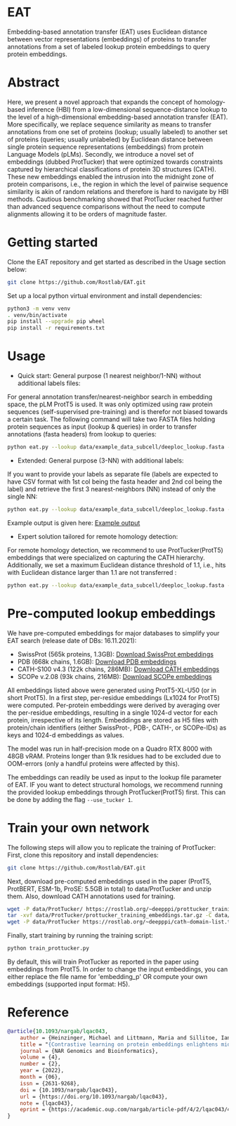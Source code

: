 # EAT

Embedding-based annotation transfer (EAT) uses Euclidean distance between vector representations (embeddings) of proteins to transfer annotations from a set of labeled lookup protein embeddings to query protein embeddings.

# Abstract

Here, we present a novel approach that expands the concept of homology-based inference (HBI) from a low-dimensional sequence-distance lookup to the level of a high-dimensional embedding-based annotation transfer (EAT). More specifically, we replace sequence similarity as means to transfer annotations from one set of proteins (lookup; usually labeled) to another set of proteins (queries; usually unlabeled) by Euclidean distance between single protein sequence representations (embeddings) from protein Language Models (pLMs). Secondly, we introduce a novel set of embeddings (dubbed ProtTucker) that were optimized towards constraints captured by hierarchical classifications of protein 3D structures (CATH). These new embeddings enabled the intrusion into the midnight zone of protein comparisons, i.e., the region in which the level of pairwise sequence similarity is akin of random relations and therefore is hard to navigate by HBI methods. Cautious benchmarking showed that ProtTucker reached further than advanced sequence comparisons without the need to compute alignments allowing it to be orders of magnitude faster.

# Getting started

Clone the EAT repository and get started as described in the Usage section below:

```sh
git clone https://github.com/Rostlab/EAT.git
```

Set up a local python virtual environment and install dependencies:

```sh
python3 -m venv venv
. venv/bin/activate
pip install --upgrade pip wheel
pip install -r requirements.txt
```

# Usage

- Quick start: General purpose (1 nearest neighbor/1-NN) without additional labels files:

For general annotation transfer/nearest-neighbor search in embedding space, the pLM ProtT5 is used. It was only optimized using raw protein sequences (self-supervised pre-training) and is therefor not biased towards a certain task. The following command will take two FASTA files holding protein sequences as input (lookup & queries) in order to transfer annotations (fasta headers) from lookup to queries:

```sh
python eat.py --lookup data/example_data_subcell/deeploc_lookup.fasta --queries data/example_data_subcell/la_query_setHARD.fasta --output eat_results/
```

- Extended: General purpose (3-NN) with additional labels:

If you want to provide your labels as separate file (labels are expected to have CSV format with 1st col being the fasta header and 2nd col being the label) and retrieve the first 3 nearest-neighbors (NN) instead of only the single NN:

```sh
python eat.py --lookup data/example_data_subcell/deeploc_lookup.fasta --queries data/example_data_subcell/la_query_setHARD.fasta --output eat_results/ --lookupLabels data/example_data_subcell/deeploc_lookup_labels.txt --queryLabels data/example_data_subcell/la_query_setHARD_labels.txt --num_NN 3
```

Example output is given here: [Example output](https://github.com/Rostlab/EAT/blob/main/data/example_data_subcell/example_output_protT5_NN3.txt)

- Expert solution tailored for remote homology detection:

For remote homology detection, we recommend to use ProtTucker(ProtT5) embeddings that were specialized on capturing the CATH hierarchy. Additionally, we set a maximum Euclidean distance threshold of 1.1, i.e., hits with Euclidean distance larger than 1.1 are not transferred :

```sh
python eat.py --lookup data/example_data_subcell/deeploc_lookup.fasta --queries data/example_data_subcell/la_query_setHARD.fasta --output eat_results/ --use_tucker 1 --threshold 1.1
```

# Pre-computed lookup embeddings

We have pre-computed embeddings for major databases to simplify your EAT search (release date of DBs: 16.11.2021):

- SwissProt (565k proteins, 1.3GB): [Download SwissProt embeddings](https://rostlab.org/~deepppi/eat_dbs/sprot_161121.h5)
- PDB (668k chains, 1.6GB): [Download PDB embeddings](https://rostlab.org/~deepppi/eat_dbs/pdb_seqres_161121.h5)
- CATH-S100 v4.3 (122k chains, 286MB): [Download CATH embeddings](https://rostlab.org/~deepppi/eat_dbs/cath_v430_dom_seqs_S100_161121.h5)
- SCOPe v.2.08 (93k chains, 216MB): [Download SCOPe embeddings](https://rostlab.org/~deepppi/eat_dbs/scope_2.08_S100.h5)

All embeddings listed above were generated using ProtT5-XL-U50 (or in short ProtT5).
In a first step, per-residue embeddings (Lx1024 for ProtT5) were computed.
Per-protein embeddings were derived by averaging over the per-residue embeddings, resulting in a single 1024-d vector for each protein, irrespective of its length.
Embeddings are stored as H5 files with protein/chain identifiers (either SwissProt-, PDB-, CATH-, or SCOPe-IDs) as keys and 1024-d embeddings as values.

The model was run in half-precision mode on a Quadro RTX 8000 with 48GB vRAM.
Proteins longer than 9.1k residues had to be excluded due to OOM-errors (only a handful proteins were affected by this).

The embeddings can readily be used as input to the lookup file parameter of EAT.
IF you want to detect structural homologs, we recommend running the provided lookup embeddings through ProtTucker(ProtT5) first. This can be done by adding the flag `--use_tucker 1`.

# Train your own network

The following steps will allow you to replicate the training of ProtTucker:
First, clone this repository and install dependencies:

```sh
git clone https://github.com/Rostlab/EAT.git
```

Next, download pre-computed embeddings used in the paper (ProtT5, ProtBERT, ESM-1b, ProSE: 5.5GB in total) to data/ProtTucker and unzip them. Also, download CATH annotations used for training.

```sh
wget -P data/ProtTucker/ https://rostlab.org/~deepppi/prottucker_training_embeddings.tar.gz
tar -xvf data/ProtTucker/prottucker_training_embeddings.tar.gz -C data/ProtTucker/ --strip-components 1
wget -P data/ProtTucker https://rostlab.org/~deepppi/cath-domain-list.txt
```

Finally, start training by running the training script:

```sh
python train_prottucker.py
```

By default, this will train ProtTucker as reported in the paper using embeddings from ProtT5.
In order to change the input embeddings, you can either replace the file name for 'embedding_p' OR compute your own embeddings (supported input format: H5).

# Reference

```Bibtex
@article{10.1093/nargab/lqac043,
    author = {Heinzinger, Michael and Littmann, Maria and Sillitoe, Ian and Bordin, Nicola and Orengo, Christine and Rost, Burkhard},
    title = "{Contrastive learning on protein embeddings enlightens midnight zone}",
    journal = {NAR Genomics and Bioinformatics},
    volume = {4},
    number = {2},
    year = {2022},
    month = {06},
    issn = {2631-9268},
    doi = {10.1093/nargab/lqac043},
    url = {https://doi.org/10.1093/nargab/lqac043},
    note = {lqac043},
    eprint = {https://academic.oup.com/nargab/article-pdf/4/2/lqac043/44245898/lqac043.pdf},
}
```
